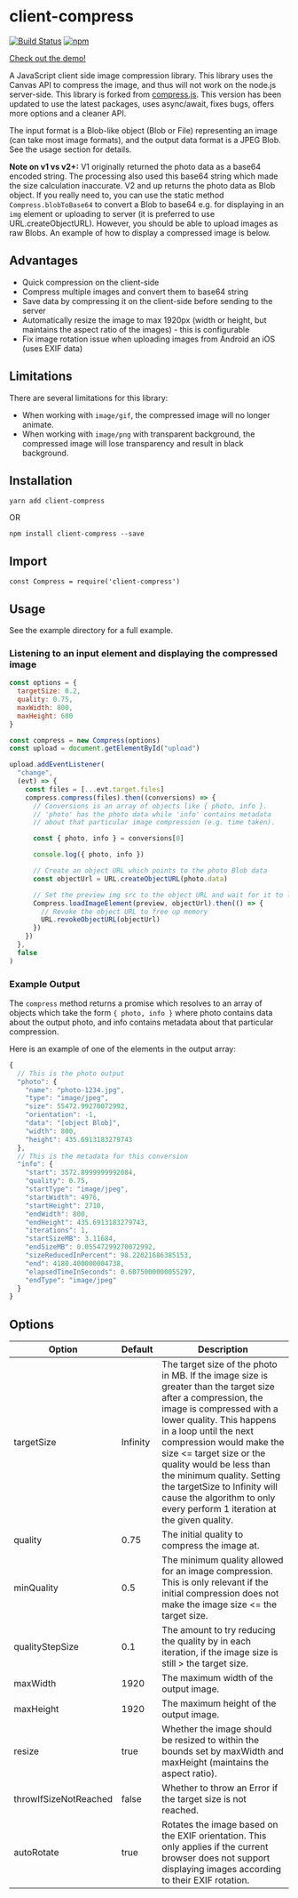 # client-compress

[![Build Status](https://travis-ci.org/davejm/client-compress.svg?branch=master)](https://travis-ci.org/davejm/client-compress)
[![npm](https://img.shields.io/npm/v/client-compress.svg)](https://www.npmjs.com/package/client-compress)

[Check out the demo!](https://davidmoodie.com/client-compress/)

A JavaScript client side image compression library. This library uses the Canvas API to compress the image, and thus will not work on the node.js server-side. This library is forked from [compress.js](https://github.com/alextanhongpin/compress.js). This version has been updated to use the latest packages, uses async/await, fixes bugs, offers more options and a cleaner API.

The input format is a Blob-like object (Blob or File) representing an image (can take most image formats), and the output data format is a JPEG Blob. See the usage section for details.

**Note on v1 vs v2+:** V1 originally returned the photo data as a base64 encoded string. The processing also used this base64 string which made the size calculation inaccurate. V2 and up returns the photo data as Blob object. If you really need to, you can use the static method `Compress.blobToBase64` to convert a Blob to base64 e.g. for displaying in an `img` element or uploading to server (it is preferred to use URL.createObjectURL). However, you should be able to upload images as raw Blobs. An example of how to display a compressed image is below.

## Advantages

* Quick compression on the client-side
* Compress multiple images and convert them to base64 string
* Save data by compressing it on the client-side before sending to the server
* Automatically resize the image to max 1920px (width or height, but maintains the aspect ratio of the images) - this is configurable
* Fix image rotation issue when uploading images from Android an iOS (uses EXIF data)

## Limitations

There are several limitations for this library:

* When working with `image/gif`, the compressed image will no longer animate.
* When working with `image/png` with transparent background, the compressed image will lose transparency and result in black background.

## Installation

```
yarn add client-compress
```

OR

```
npm install client-compress --save
```

## Import

```
const Compress = require('client-compress')
```

## Usage

See the example directory for a full example.

### Listening to an input element and displaying the compressed image

```javascript
const options = {
  targetSize: 0.2,
  quality: 0.75,
  maxWidth: 800,
  maxHeight: 600
}

const compress = new Compress(options)
const upload = document.getElementById("upload")

upload.addEventListener(
  "change",
  (evt) => {
    const files = [...evt.target.files]
    compress.compress(files).then((conversions) => {
      // Conversions is an array of objects like { photo, info }.
      // 'photo' has the photo data while 'info' contains metadata
      // about that particular image compression (e.g. time taken).

      const { photo, info } = conversions[0]

      console.log({ photo, info })

      // Create an object URL which points to the photo Blob data
      const objectUrl = URL.createObjectURL(photo.data)

      // Set the preview img src to the object URL and wait for it to load
      Compress.loadImageElement(preview, objectUrl).then(() => {
        // Revoke the object URL to free up memory
        URL.revokeObjectURL(objectUrl)
      })
    })
  },
  false
)
```

### Example Output

The `compress` method returns a promise which resolves to an array of objects which
take the form `{ photo, info }` where photo contains data about the output photo,
and info contains metadata about that particular compression.

Here is an example of one of the elements in the output array:

```javascript
{
  // This is the photo output
  "photo": {
    "name": "photo-1234.jpg",
    "type": "image/jpeg",
    "size": 55472.99270072992,
    "orientation": -1,
    "data": "[object Blob]",
    "width": 800,
    "height": 435.6913183279743
  },
  // This is the metadata for this conversion
  "info": {
    "start": 3572.8999999992084,
    "quality": 0.75,
    "startType": "image/jpeg",
    "startWidth": 4976,
    "startHeight": 2710,
    "endWidth": 800,
    "endHeight": 435.6913183279743,
    "iterations": 1,
    "startSizeMB": 3.11684,
    "endSizeMB": 0.05547299270072992,
    "sizeReducedInPercent": 98.22021686385153,
    "end": 4180.400000004738,
    "elapsedTimeInSeconds": 0.6075000000055297,
    "endType": "image/jpeg"
  }
}
```

## Options

| Option                | Default  | Description                                                                                                                                                                                                                                                                                                                                                                                                              |
| --------------------- | -------- | ------------------------------------------------------------------------------------------------------------------------------------------------------------------------------------------------------------------------------------------------------------------------------------------------------------------------------------------------------------------------------------------------------------------------ |
| targetSize            | Infinity | The target size of the photo in MB. If the image size is greater than the target size after a compression, the image is compressed with a lower quality. This happens in a loop until the next compression would make the size <= target size or the quality would be less than the minimum quality. Setting the targetSize to Infinity will cause the algorithm to only every perform 1 iteration at the given quality. |
| quality               | 0.75     | The initial quality to compress the image at.                                                                                                                                                                                                                                                                                                                                                                            |
| minQuality            | 0.5      | The minimum quality allowed for an image compression. This is only relevant if the initial compression does not make the image size <= the target size.                                                                                                                                                                                                                                                                  |
| qualityStepSize       | 0.1      | The amount to try reducing the quality by in each iteration, if the image size is still > the target size.                                                                                                                                                                                                                                                                                                               |
| maxWidth              | 1920     | The maximum width of the output image.                                                                                                                                                                                                                                                                                                                                                                                   |
| maxHeight             | 1920     | The maximum height of the output image.                                                                                                                                                                                                                                                                                                                                                                                  |
| resize                | true     | Whether the image should be resized to within the bounds set by maxWidth and maxHeight (maintains the aspect ratio).                                                                                                                                                                                                                                                                                                     |
| throwIfSizeNotReached | false    | Whether to throw an Error if the target size is not reached.                                                                                                                                                                                                                                                                                                                                                             |
| autoRotate            | true     | Rotates the image based on the EXIF orientation. This only applies if the current browser does not support displaying images according to their EXIF rotation.                                                                                                                                                                                                                                                           |
